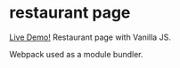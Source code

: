 # restaurant page

<a href="https://danieljher.github.io/restaurant-page/">Live Demo!</a>
Restaurant page with Vanilla JS.

Webpack used as a module bundler.
